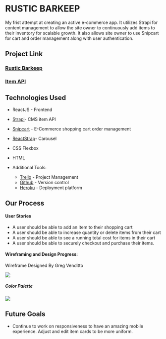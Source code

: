 # RUSTIC BARKEEP

My frist attempt at creating an active e-commerce app. It utilizes Strapi for content management to allow the site owner to continuously add items to their inventory for scalable growth. It also allows site owner to use Snipcart for cart and order management along with user authentication. 



## Project Link
### [Rustic Barkeep](https://rustic-barkeep.herokuapp.com/#/)
### [Item API](https://barback.dichello.dev/items)

## Technologies Used
* ReactJS - Frontend
* [Strapi](https://strapi.io/)- CMS item API
* [Snipcart](https://snipcart.com/) - E-Commerce shopping cart order management
* [ReactStrap](https://reactstrap.github.io/)- Carousel 
* CSS Flexbox
* HTML

* Additional Tools: 
    * [Trello](https://trello.com/b/E6MYTBVN/rustic-barkeep) - Project Management
    * [Github](https://github.com/) - Version control
    * [Heroku](https://www.heroku.com/) - Deployment platform
    
   
## Our Process

#### User Stories
* A user should be able to add an item to their shopping cart
* A user should be able to increase quantity or delete items from their cart
* A user should be able to see a running total cost for items in their cart
* A user should be able to securely checkout and purchase their items.

#### Wireframing and Design Progress:

Wireframe Designed By Greg Venditto

<img src="https://trello-attachments.s3.amazonaws.com/5e401d450fe3e8798d66ece1/5e44bdaa3e2a087c9b6b6dc4/118f1a12e361779f50671ce435724e1f/image.png"/>

##### Color Palette
<img src="https://trello-attachments.s3.amazonaws.com/5e401d450fe3e8798d66ece1/5e4025bbca3cfd6c3787ab65/8cea2f76736e0882aa25ef4ee4cb8e5a/Color_Hunt_Palette_175113_(1).png"/>



## Future Goals
* Continue to work on responsiveness to have an amazing mobile experience. Adjust and edit item cards to be more uniform. 

